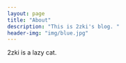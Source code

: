 ```yaml
---
layout: page
title: "About"
description: "This is 2zki's blog. " 
header-img: "img/blue.jpg"
---
```


2zki is a lazy cat.





